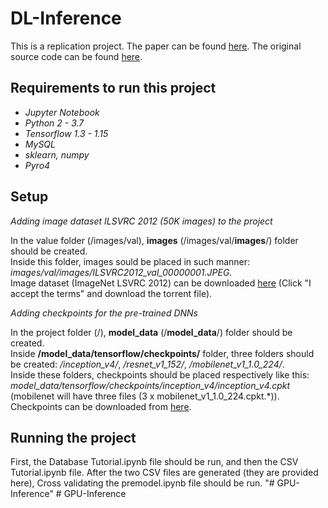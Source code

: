 # DL-Inference
This is a replication project. The paper can be found [here](https://arxiv.org/pdf/1805.04252.pdf). The original source code can be found [here](https://zenodo.org/record/1242583#.WvAmFXUvz80).  
## Requirements to run this project
- *Jupyter Notebook*  
- *Python 2 - 3.7*  
- *Tensorflow 1.3 - 1.15*  
- *MySQL*  
- *sklearn, numpy*  
- *Pyro4*  
## Setup
*Adding image dataset ILSVRC 2012 (50K images) to the project*  

In the value folder (/images/val), **images** (/images/val/**images**/) folder should be created.  
Inside this folder, images sould be placed in such manner: _images/val/images/ILSVRC2012_val_00000001.JPEG_.  
Image dataset (ImageNet LSVRC 2012) can be downloaded [here](https://academictorrents.com/details/5d6d0df7ed81efd49ca99ea4737e0ae5e3a5f2e5) (Click "I accept the terms" and download the torrent file).

*Adding checkpoints for the pre-trained DNNs*  

In the project folder (/), **model_data** (/**model_data**/) folder should be created.  
Inside **/model_data/tensorflow/checkpoints/** folder, three folders should be created: _/inception_v4/_, _/resnet_v1_152/_, _/mobilenet_v1_1.0_224/_.   
Inside these folders, checkpoints should be placed respectively like this: _model_data/tensorflow/checkpoints/inception_v4/inception_v4.cpkt_ (mobilenet will have three files (3 x mobilenet_v1_1.0_224.cpkt.*)).    
Checkpoints can be downloaded from [here](https://github.com/tensorflow/models/tree/master/research/slim#pre-trained-models). 
## Running the project
First, the Database Tutorial.ipynb file should be run, and then the CSV Tutorial.ipynb file. After the two CSV files are generated (they are provided here), Cross validating the premodel.ipynb file should be run.
"# GPU-Inference" 
#   G P U - I n f e r e n c e  
 